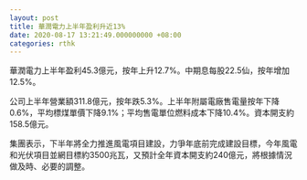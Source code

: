 ```yaml
---
layout: post
title: 華潤電力上半年盈利升近13%
date: 2020-08-17 13:21:49.000000000 +08:00
categories: rthk
---
```


華潤電力上半年盈利45.3億元，按年上升12.7%。中期息每股22.5仙，按年增加12.5%。

公司上半年營業額311.8億元，按年跌5.3%。上半年附屬電廠售電量按年下降0.6%，平均標煤單價下降9.1%；平均售電單位燃料成本下降10.4%。資本開支約158.5億元。

集團表示，下半年將全力推進風電項目建設，力爭年底前完成建設目標，今年風電和光伏項目並網目標約3500兆瓦，又預計全年資本開支約240億元，將根據情況做及時、必要的調整。
